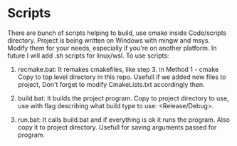# Scripts

There are bunch of scripts helping to build, use cmake inside Code/scripts directory. Project is being written on Windows with mingw and msys. Modify them for your needs, especially if you're on another platform. In future I will add .sh scripts for linux/wsl. To use scripts:

1. recmake.bat:
It remakes cmakefiles, like step 3. in Method 1 - cmake
Copy to top level directory in this repo.
Usefull if we added new files to project, Don't forget to modify CmakeLists.txt accordingly then.

2. build.bat:
It builds the project program.
Copy to project directory to use, use with flag describing what build type to use: <Release/Debug>.  

3. run.bat:
It calls build.bat and if everything is ok it runs the program.
Also copy it to project directory. Usefull for saving arguments passed for program.
